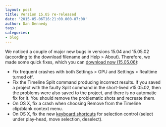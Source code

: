```yaml
---
layout: post
title: Version 15.05 re-released
date: '2015-05-06T16:21:00.000-07:00'
author: Dan Dennedy
tags: 
categories:
- blog
---
```


We noticed a couple of major new bugs in versions 15.04 and 15.05.02 (according to the download filename and Help > About). Therefore, we made some quick fixes, which you can <a href="/shotcut_web/download/">download now (15.05.06)</a>:<br>
<ul><li>Fix frequent crashes with both Settings > GPU and Settings > Realtime turned off.</li><li>Fix the Timeline Split command producing incorrect results. If you saved a project with the faulty Split command in the short-lived v15.05.02, then the problems were also saved to the project, and there is no automatic fix for it. You should remove the problematic shots and recreate them.</li><li>On OS X, fix a crash when choosing Remove from the Timeline clip/blank context menu.</li><li>On OS X, fix the new <a href="/shotcut_web/howtos/keyboard-shortcuts/">keyboard shortcuts</a> for selection control (select under play-head, move selection, deselect).</li></ul>
